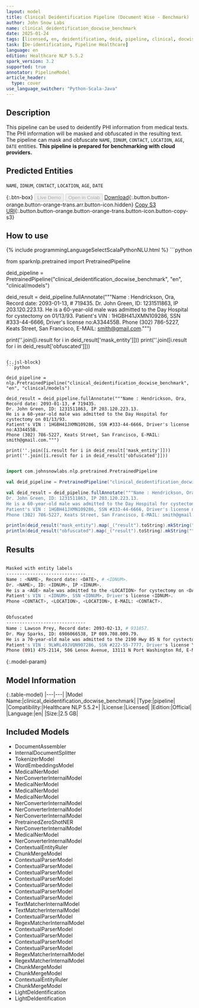 ```yaml
---
layout: model
title: Clinical Deidentification Pipeline (Document Wise - Benchmark)
author: John Snow Labs
name: clinical_deidentification_docwise_benchmark
date: 2025-01-24
tags: [licensed, en, deidentification, deid, pipeline, clinical, docwise, benchmark]
task: [De-identification, Pipeline Healthcare]
language: en
edition: Healthcare NLP 5.5.2
spark_version: 3.2
supported: true
annotator: PipelineModel
article_header:
  type: cover
use_language_switcher: "Python-Scala-Java"
---
```


## Description

This pipeline can be used to deidentify PHI information from medical texts. The PHI information will be masked and obfuscated in the resulting text. The pipeline can mask and obfuscate `NAME`, `IDNUM`, `CONTACT`, `LOCATION`, `AGE`, `DATE` entities.
**This pipeline is prepared for benchmarking with cloud providers.**

## Predicted Entities

`NAME`, `IDNUM`, `CONTACT`, `LOCATION`, `AGE`, `DATE`

{:.btn-box}
<button class="button button-orange" disabled>Live Demo</button>
<button class="button button-orange" disabled>Open in Colab</button>
[Download](https://s3.amazonaws.com/auxdata.johnsnowlabs.com/clinical/models/clinical_deidentification_docwise_benchmark_en_5.5.2_3.2_1737749858048.zip){:.button.button-orange.button-orange-trans.arr.button-icon.hidden}
[Copy S3 URI](s3://auxdata.johnsnowlabs.com/clinical/models/clinical_deidentification_docwise_benchmark_en_5.5.2_3.2_1737749858048.zip){:.button.button-orange.button-orange-trans.button-icon.button-copy-s3}

## How to use



<div class="tabs-box" markdown="1">
{% include programmingLanguageSelectScalaPythonNLU.html %}
```python

from sparknlp.pretrained import PretrainedPipeline

deid_pipeline = PretrainedPipeline("clinical_deidentification_docwise_benchmark", "en", "clinical/models")               

deid_result = deid_pipeline.fullAnnotate("""Name : Hendrickson, Ora, Record date: 2093-01-13, # 719435.
Dr. John Green, ID: 1231511863, IP 203.120.223.13.
He is a 60-year-old male was admitted to the Day Hospital for cystectomy on 01/13/93.
Patient's VIN : 1HGBH41JXMN109286, SSN #333-44-6666, Driver's license no:A334455B.
Phone (302) 786-5227, Keats Street, San Francisco, E-MAIL: smith@gmail.com.""")

print(''.join([i.result for i in deid_result['mask_entity']]))
print(''.join([i.result for i in deid_result['obfuscated']]))

```

{:.jsl-block}
```python

deid_pipeline = nlp.PretrainedPipeline("clinical_deidentification_docwise_benchmark", "en", "clinical/models")               

deid_result = deid_pipeline.fullAnnotate("""Name : Hendrickson, Ora, Record date: 2093-01-13, # 719435.
Dr. John Green, ID: 1231511863, IP 203.120.223.13.
He is a 60-year-old male was admitted to the Day Hospital for cystectomy on 01/13/93.
Patient's VIN : 1HGBH41JXMN109286, SSN #333-44-6666, Driver's license no:A334455B.
Phone (302) 786-5227, Keats Street, San Francisco, E-MAIL: smith@gmail.com.""")

print(''.join([i.result for i in deid_result['mask_entity']]))
print(''.join([i.result for i in deid_result['obfuscated']]))

```
```scala

import com.johnsnowlabs.nlp.pretrained.PretrainedPipeline

val deid_pipeline = PretrainedPipeline("clinical_deidentification_docwise_benchmark", "en", "clinical/models")               

val deid_result = deid_pipeline.fullAnnotate("""Name : Hendrickson, Ora, Record date: 2093-01-13, # 719435.
Dr. John Green, ID: 1231511863, IP 203.120.223.13.
He is a 60-year-old male was admitted to the Day Hospital for cystectomy on 01/13/93.
Patient's VIN : 1HGBH41JXMN109286, SSN #333-44-6666, Driver's license no:A334455B.
Phone (302) 786-5227, Keats Street, San Francisco, E-MAIL: smith@gmail.com.""")

println(deid_result("mask_entity").map(_("result").toString).mkString(""))
println(deid_result("obfuscated").map(_("result").toString).mkString(""))

```
</div>

## Results

```bash

Masked with entity labels
------------------------------
Name : <NAME>, Record date: <DATE>, # <IDNUM>.
Dr. <NAME>, ID: <IDNUM>, IP <IDNUM>.
He is a <AGE> male was admitted to the <LOCATION> for cystectomy on <DATE>.
Patient's VIN : <IDNUM>, SSN <IDNUM>, Driver's license <IDNUM>.
Phone <CONTACT>, <LOCATION>, <LOCATION>, E-MAIL: <CONTACT>.


Obfuscated
------------------------------
Name : Lawson Prey, Record date: 2093-02-13, # 931857.
Dr. May Sparks, ID: 6986066538, IP 089.708.009.79.
He is a 70-year-old male was admitted to the 2190 Hwy 85 N for cystectomy on 02/13/93.
Patient's VIN : 9LWRL49JVQN907286, SSN #222-55-7777, Driver's license YZ:Z447766W.
Phone (091) 475-2114, 506 Lenox Avenue, 13111 N Port Washington Rd, E-MAIL: KYUPT@EYCUX.AWY.

```

{:.model-param}
## Model Information

{:.table-model}
|---|---|
|Model Name:|clinical_deidentification_docwise_benchmark|
|Type:|pipeline|
|Compatibility:|Healthcare NLP 5.5.2+|
|License:|Licensed|
|Edition:|Official|
|Language:|en|
|Size:|2.5 GB|

## Included Models

- DocumentAssembler
- InternalDocumentSplitter
- TokenizerModel
- WordEmbeddingsModel
- MedicalNerModel
- NerConverterInternalModel
- MedicalNerModel
- MedicalNerModel
- MedicalNerModel
- NerConverterInternalModel
- NerConverterInternalModel
- NerConverterInternalModel
- PretrainedZeroShotNER
- NerConverterInternalModel
- MedicalNerModel
- NerConverterInternalModel
- ContextualEntityRuler
- ChunkMergeModel
- ContextualParserModel
- ContextualParserModel
- ContextualParserModel
- ContextualParserModel
- ContextualParserModel
- ContextualParserModel
- ContextualParserModel
- TextMatcherInternalModel
- TextMatcherInternalModel
- ContextualParserModel
- RegexMatcherInternalModel
- ContextualParserModel
- ContextualParserModel
- ContextualParserModel
- ContextualParserModel
- RegexMatcherInternalModel
- RegexMatcherInternalModel
- ChunkMergeModel
- ChunkMergeModel
- ContextualEntityRuler
- ChunkMergeModel
- LightDeIdentification
- LightDeIdentification